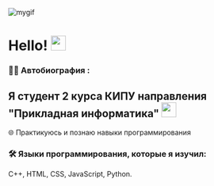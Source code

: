 ![mygif](https://gifs.obs.ru-moscow-1.hc.sbercloud.ru/c2a2499a0f1aec1d988fcc9ce76d54ec870de15b8c2ef590f261da9232f1fce0.gif)
<h1>
  Hello! 
  <img src="https://media.giphy.com/media/hvRJCLFzcasrR4ia7z/giphy.gif" width="30px"/>
</h1>

### :woman_technologist: Автобиография :

Я студент 2 курса КИПУ направления "Прикладная информатика" <img src="https://media.giphy.com/media/WUlplcMpOCEmTGBtBW/giphy.gif" width="30"> 
--- 
:globe_with_meridians:	Практикуюсь и познаю навыки программирования
### :hammer_and_wrench: Языки программирования, которые я изучил:
<div>
  <p> С++, HTML, CSS, JavaScript, Python. </p>
  </div>



